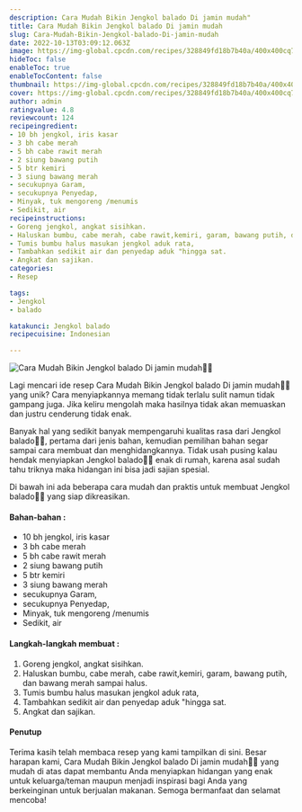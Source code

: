 ```yaml
---
description: Cara Mudah Bikin Jengkol balado Di jamin mudah"
title: Cara Mudah Bikin Jengkol balado Di jamin mudah
slug: Cara-Mudah-Bikin-Jengkol-balado-Di-jamin-mudah
date: 2022-10-13T03:09:12.063Z
image: https://img-global.cpcdn.com/recipes/328849fd18b7b40a/400x400cq70/photo.jpg
hideToc: false
enableToc: true
enableTocContent: false
thumbnail: https://img-global.cpcdn.com/recipes/328849fd18b7b40a/400x400cq70/photo.jpg
cover: https://img-global.cpcdn.com/recipes/328849fd18b7b40a/400x400cq70/photo.jpg
author: admin
ratingvalue: 4.8
reviewcount: 124
recipeingredient:
- 10 bh jengkol, iris kasar
- 3 bh cabe merah
- 5 bh cabe rawit merah
- 2 siung bawang putih
- 5 btr kemiri
- 3 siung bawang merah
- secukupnya Garam,
- secukupnya Penyedap,
- Minyak, tuk mengoreng /menumis
- Sedikit, air
recipeinstructions:
- Goreng jengkol, angkat sisihkan.
- Haluskan bumbu, cabe merah, cabe rawit,kemiri, garam, bawang putih, dan bawang merah sampai halus.
- Tumis bumbu halus masukan jengkol aduk rata,
- Tambahkan sedikit air dan penyedap aduk "hingga sat.
- Angkat dan sajikan.
categories:
- Resep

tags:
- Jengkol
- balado

katakunci: Jengkol balado
recipecuisine: Indonesian

---
```


![Cara Mudah Bikin Jengkol balado Di jamin mudah👩‍🍳](https://img-global.cpcdn.com/recipes/328849fd18b7b40a/400x400cq70/photo.jpg)

Lagi mencari ide resep Cara Mudah Bikin Jengkol balado Di jamin mudah👩‍🍳 yang unik? Cara menyiapkannya memang tidak terlalu sulit namun tidak gampang juga. Jika keliru mengolah maka hasilnya tidak akan memuaskan dan justru cenderung tidak enak.

Banyak hal yang sedikit banyak mempengaruhi kualitas rasa dari Jengkol balado👩‍🍳, pertama dari jenis bahan, kemudian pemilihan bahan segar sampai cara membuat dan menghidangkannya. Tidak usah pusing kalau hendak menyiapkan Jengkol balado👩‍🍳 enak di rumah, karena asal sudah tahu triknya maka hidangan ini bisa jadi sajian spesial.

Di bawah ini ada beberapa cara mudah dan praktis untuk membuat Jengkol balado👩‍🍳 yang siap dikreasikan.

<!--inarticleads1-->

#### Bahan-bahan :

- 10 bh jengkol, iris kasar
- 3 bh cabe merah
- 5 bh cabe rawit merah
- 2 siung bawang putih
- 5 btr kemiri
- 3 siung bawang merah
- secukupnya Garam,
- secukupnya Penyedap,
- Minyak, tuk mengoreng /menumis
- Sedikit, air

<!--inarticleads2-->

#### Langkah-langkah membuat :

1. Goreng jengkol, angkat sisihkan.
1. Haluskan bumbu, cabe merah, cabe rawit,kemiri, garam, bawang putih, dan bawang merah sampai halus.
1. Tumis bumbu halus masukan jengkol aduk rata,
1. Tambahkan sedikit air dan penyedap aduk "hingga sat.
1. Angkat dan sajikan.

#### Penutup

Terima kasih telah membaca resep yang kami tampilkan di sini. Besar harapan kami, Cara Mudah Bikin Jengkol balado Di jamin mudah👩‍🍳 yang mudah di atas dapat membantu Anda menyiapkan hidangan yang enak untuk keluarga/teman maupun menjadi inspirasi bagi Anda yang berkeinginan untuk berjualan makanan. Semoga bermanfaat dan selamat mencoba!